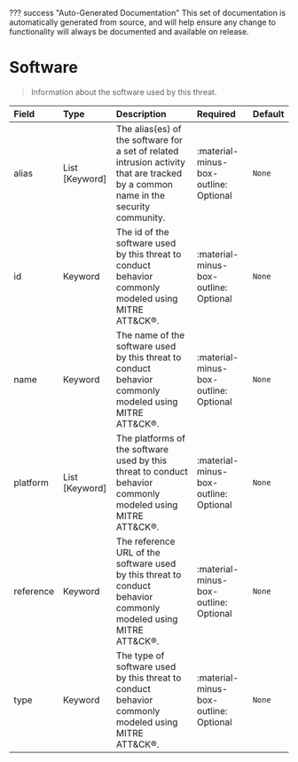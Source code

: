 ??? success "Auto-Generated Documentation"
    This set of documentation is automatically generated from source, and will help ensure any change to functionality will always be documented and available on release.

# Software

> Information about the software used by this threat.

| Field | Type | Description | Required | Default |
| :--- | :--- | :--- | :--- | :--- |
| alias | List [Keyword] | The alias(es) of the software for a set of related intrusion activity that are tracked by a common name in the security community. | :material-minus-box-outline: Optional | `None` |
| id | Keyword | The id of the software used by this threat to conduct behavior commonly modeled using MITRE ATT&CK®. | :material-minus-box-outline: Optional | `None` |
| name | Keyword | The name of the software used by this threat to conduct behavior commonly modeled using MITRE ATT&CK®. | :material-minus-box-outline: Optional | `None` |
| platform | List [Keyword] | The platforms of the software used by this threat to conduct behavior commonly modeled using MITRE ATT&CK®. | :material-minus-box-outline: Optional | `None` |
| reference | Keyword | The reference URL of the software used by this threat to conduct behavior commonly modeled using MITRE ATT&CK®. | :material-minus-box-outline: Optional | `None` |
| type | Keyword | The type of software used by this threat to conduct behavior commonly modeled using MITRE ATT&CK®. | :material-minus-box-outline: Optional | `None` |
